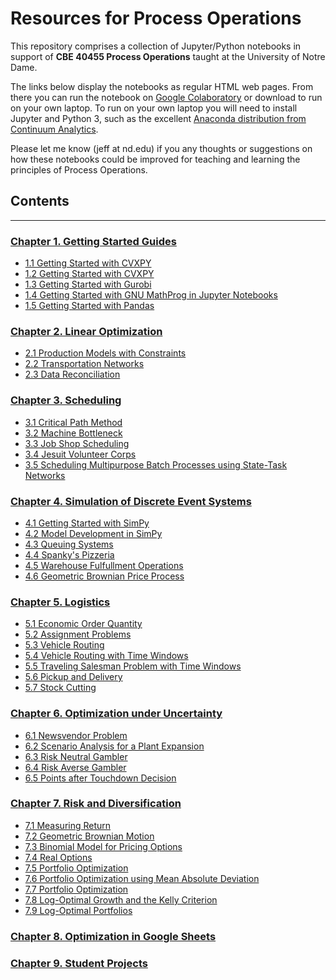 
# Resources for Process Operations

This repository comprises a collection of Jupyter/Python notebooks in support of **CBE 40455 Process Operations**
taught at the University of Notre Dame.

The links below display the notebooks as regular HTML web pages. From there you can run the notebook on 
[Google Colaboratory](https://colab.research.google.com) or download to run on your own laptop. To run on your own
laptop you will need to install Jupyter and Python 3, such as the excellent
[Anaconda distribution from Continuum Analytics](https://www.continuum.io/downloads).

Please let me know (jeff at nd.edu) if you any thoughts or suggestions on how these notebooks could be improved for 
teaching and learning the principles of Process Operations.

## Contents
---

### [Chapter 1. Getting Started Guides](http://nbviewer.jupyter.org/github/jckantor/CBE40455/blob/master/notebooks/01.00-Getting-Started-Guides.ipynb)
- [1.1 Getting Started with CVXPY](http://nbviewer.jupyter.org/github/jckantor/CBE40455/blob/master/notebooks/01.01-Getting-Started-with-CVXPY.ipynb)
- [1.2 Getting Started with CVXPY](http://nbviewer.jupyter.org/github/jckantor/CBE40455/blob/master/notebooks/01.02-Getting-Started-with-CVXPY.ipynb)
- [1.3 Getting Started with Gurobi](http://nbviewer.jupyter.org/github/jckantor/CBE40455/blob/master/notebooks/01.03-Getting-Started-with-Gurobi.ipynb)
- [1.4 Getting Started with GNU MathProg in Jupyter Notebooks](http://nbviewer.jupyter.org/github/jckantor/CBE40455/blob/master/notebooks/01.04-Getting-Started-with-GNU-MathProg.ipynb)
- [1.5 Getting Started with Pandas](http://nbviewer.jupyter.org/github/jckantor/CBE40455/blob/master/notebooks/01.05-Getting-Started-with-Pandas.ipynb)

### [Chapter 2. Linear Optimization](http://nbviewer.jupyter.org/github/jckantor/CBE40455/blob/master/notebooks/02.00-Linear-Optimization.ipynb)
- [2.1 Production Models with Constraints](http://nbviewer.jupyter.org/github/jckantor/CBE40455/blob/master/notebooks/02.01-Production-Models-with-Constraints-(Pyomo).ipynb)
- [2.2 Transportation Networks](http://nbviewer.jupyter.org/github/jckantor/CBE40455/blob/master/notebooks/02.02-Transportation-Networks-(Pyomo).ipynb)
- [2.3 Data Reconciliation](http://nbviewer.jupyter.org/github/jckantor/CBE40455/blob/master/notebooks/02.03-Data-Reconciliation.ipynb)

### [Chapter 3. Scheduling](http://nbviewer.jupyter.org/github/jckantor/CBE40455/blob/master/notebooks/03.00-Scheduling.ipynb)
- [3.1 Critical Path Method](http://nbviewer.jupyter.org/github/jckantor/CBE40455/blob/master/notebooks/03.01-Critical-Path-Method.ipynb)
- [3.2 Machine Bottleneck](http://nbviewer.jupyter.org/github/jckantor/CBE40455/blob/master/notebooks/03.02-Machine-Bottleneck-(Pyomo).ipynb)
- [3.3 Job Shop Scheduling](http://nbviewer.jupyter.org/github/jckantor/CBE40455/blob/master/notebooks/03.03-Job-Shop-Scheduling.ipynb)
- [3.4 Jesuit Volunteer Corps](http://nbviewer.jupyter.org/github/jckantor/CBE40455/blob/master/notebooks/03.04-Jesuit-Volunteer-Corps.ipynb)
- [3.5 Scheduling Multipurpose Batch Processes using State-Task Networks](http://nbviewer.jupyter.org/github/jckantor/CBE40455/blob/master/notebooks/03.05-Scheduling-Multipurpose-Batch-Processes-using-State-Task-Networks.ipynb)

### [Chapter 4. Simulation of Discrete Event Systems](http://nbviewer.jupyter.org/github/jckantor/CBE40455/blob/master/notebooks/04.00-Simulation-of-Discrete-Event-Systems.ipynb)
- [4.1 Getting Started with SimPy](http://nbviewer.jupyter.org/github/jckantor/CBE40455/blob/master/notebooks/04.01-Getting-Started-with-SimPy.ipynb)
- [4.2 Model Development in SimPy](http://nbviewer.jupyter.org/github/jckantor/CBE40455/blob/master/notebooks/04.02-Discrete-Event-Simulation-of-a-Batch-Process.ipynb)
- [4.3 Queuing Systems](http://nbviewer.jupyter.org/github/jckantor/CBE40455/blob/master/notebooks/04.03-Queuing-Systems.ipynb)
- [4.4 Spanky's Pizzeria](http://nbviewer.jupyter.org/github/jckantor/CBE40455/blob/master/notebooks/04.04-Spanky's-Pizzeria.ipynb)
- [4.5 Warehouse Fulfullment Operations](http://nbviewer.jupyter.org/github/jckantor/CBE40455/blob/master/notebooks/04.05-Warehouse-Fulfillment-Operations.ipynb)
- [4.6 Geometric Brownian Price Process](http://nbviewer.jupyter.org/github/jckantor/CBE40455/blob/master/notebooks/04.06-Geometric-Brownian-Price-Process.ipynb)

### [Chapter 5. Logistics](http://nbviewer.jupyter.org/github/jckantor/CBE40455/blob/master/notebooks/05.00-Logistics.ipynb)
- [5.1 Economic Order Quantity](http://nbviewer.jupyter.org/github/jckantor/CBE40455/blob/master/notebooks/05.01-Economic-Order-Quantity.ipynb)
- [5.2 Assignment Problems](http://nbviewer.jupyter.org/github/jckantor/CBE40455/blob/master/notebooks/05.02-Assignment-Problems.ipynb)
- [5.3 Vehicle Routing](http://nbviewer.jupyter.org/github/jckantor/CBE40455/blob/master/notebooks/05.03-Vehicle-Routing.ipynb)
- [5.4 Vehicle Routing with Time Windows](http://nbviewer.jupyter.org/github/jckantor/CBE40455/blob/master/notebooks/05.04-Vehicle-Routing-with-Time-Windows.ipynb)
- [5.5 Traveling Salesman Problem with Time Windows](http://nbviewer.jupyter.org/github/jckantor/CBE40455/blob/master/notebooks/05.05-Traveling-Salesman-Problem-with-Time-Windows.ipynb)
- [5.6 Pickup and Delivery](http://nbviewer.jupyter.org/github/jckantor/CBE40455/blob/master/notebooks/05.06-Pickup-and-Delivery.ipynb)
- [5.7 Stock Cutting](http://nbviewer.jupyter.org/github/jckantor/CBE40455/blob/master/notebooks/05.07-Stock-Cutting.ipynb)

### [Chapter 6. Optimization under Uncertainty](http://nbviewer.jupyter.org/github/jckantor/CBE40455/blob/master/notebooks/06.00-Optimization-under-Uncertainty.ipynb)
- [6.1 Newsvendor Problem](http://nbviewer.jupyter.org/github/jckantor/CBE40455/blob/master/notebooks/06.01-Newsvendor-Problem.ipynb)
- [6.2 Scenario Analysis for a Plant Expansion](http://nbviewer.jupyter.org/github/jckantor/CBE40455/blob/master/notebooks/06.02-Scenario-Analysis-for-a-Plant-Expansion.ipynb)
- [6.3 Risk Neutral Gambler](http://nbviewer.jupyter.org/github/jckantor/CBE40455/blob/master/notebooks/06.03-Risk-Neutral-Gambler.ipynb)
- [6.4 Risk Averse Gambler](http://nbviewer.jupyter.org/github/jckantor/CBE40455/blob/master/notebooks/06.04-Risk-Averse-Gambler.ipynb)
- [6.5 Points after Touchdown Decision](http://nbviewer.jupyter.org/github/jckantor/CBE40455/blob/master/notebooks/06.05-Points-after-Touchdown-Decision.ipynb)

### [Chapter 7. Risk and Diversification](http://nbviewer.jupyter.org/github/jckantor/CBE40455/blob/master/notebooks/07.00-Risk-and-Diversification.ipynb)
- [7.1 Measuring Return](http://nbviewer.jupyter.org/github/jckantor/CBE40455/blob/master/notebooks/07.01-Measuring-Return.ipynb)
- [7.2 Geometric Brownian Motion](http://nbviewer.jupyter.org/github/jckantor/CBE40455/blob/master/notebooks/07.02-Geometric-Brownian-Motion.ipynb)
- [7.3 Binomial Model for Pricing Options](http://nbviewer.jupyter.org/github/jckantor/CBE40455/blob/master/notebooks/07.03-Binomial-Model-for-Pricing-Options.ipynb)
- [7.4 Real Options](http://nbviewer.jupyter.org/github/jckantor/CBE40455/blob/master/notebooks/07.04-Real-Options.ipynb)
- [7.5 Portfolio Optimization](http://nbviewer.jupyter.org/github/jckantor/CBE40455/blob/master/notebooks/07.05-Portfolio-Optimization.ipynb)
- [7.6 Portfolio Optimization using Mean Absolute Deviation](http://nbviewer.jupyter.org/github/jckantor/CBE40455/blob/master/notebooks/07.06-Portfolio-Optimization-using-Mean-Absolute-Deviation.ipynb)
- [7.7 Portfolio Optimization](http://nbviewer.jupyter.org/github/jckantor/CBE40455/blob/master/notebooks/07.07-MAD-Portfolio-Optimization.ipynb)
- [7.8 Log-Optimal Growth and the Kelly Criterion](http://nbviewer.jupyter.org/github/jckantor/CBE40455/blob/master/notebooks/07.08-Log-Optimal-Growth-and-the-Kelly-Criterion.ipynb)
- [7.9 Log-Optimal Portfolios](http://nbviewer.jupyter.org/github/jckantor/CBE40455/blob/master/notebooks/07.09-Log-Optimal-Portfolios.ipynb)

### [Chapter 8. Optimization in Google Sheets](http://nbviewer.jupyter.org/github/jckantor/CBE40455/blob/master/notebooks/08.00-Optimization-in-Google-Sheets.ipynb)

### [Chapter 9. Student Projects](http://nbviewer.jupyter.org/github/jckantor/CBE40455/blob/master/notebooks/09.00-Student-Projects.ipynb)